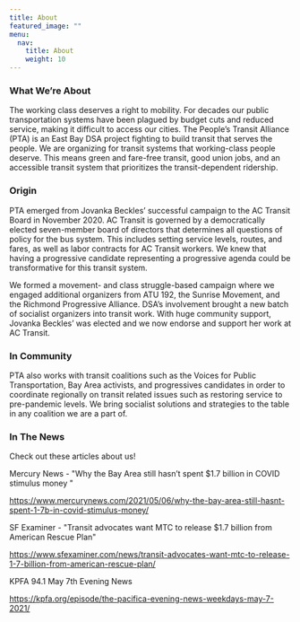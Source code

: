 ```yaml
---
title: About
featured_image: ""
menu:
  nav:
    title: About
    weight: 10
---
```

<!--StartFragment-->

### **What We’re About**

The working class deserves a right to mobility. For decades our public transportation systems have been plagued by budget cuts and reduced service, making it difficult to access our cities. The People’s Transit Alliance (PTA) is an East Bay DSA project fighting to build transit that serves the people. We are organizing for transit systems that working-class people deserve. This means green and fare-free transit, good union jobs, and an accessible transit system that prioritizes the transit-dependent ridership.

### **Origin**

PTA emerged from Jovanka Beckles’ successful campaign to the AC Transit Board in November 2020. AC Transit is governed by a democratically elected seven-member board of directors that determines all questions of policy for the bus system. This includes setting service levels, routes, and fares, as well as labor contracts for AC Transit workers. We knew that having a progressive candidate representing a progressive agenda could be transformative for this transit system. 

We formed a movement- and class struggle-based campaign where we engaged additional organizers from ATU 192, the Sunrise Movement, and the Richmond Progressive Alliance. DSA’s involvement brought a new batch of socialist organizers into transit work. With huge community support, Jovanka Beckles’ was elected and we now endorse and support her work at AC Transit.

### **In Community**

PTA also works with transit coalitions such as the Voices for Public Transportation, Bay Area activists, and progressives candidates in order to coordinate regionally on transit related issues such as restoring service to pre-pandemic levels. We bring socialist solutions and strategies to the table in any coalition we are a part of. 

### **In The News**

Check out these articles about us!

Mercury News - "Why the Bay Area still hasn’t spent $1.7 billion in COVID stimulus money "

https://www.mercurynews.com/2021/05/06/why-the-bay-area-still-hasnt-spent-1-7b-in-covid-stimulus-money/

SF Examiner - "Transit advocates want MTC to release $1.7 billion from American Rescue Plan"

https://www.sfexaminer.com/news/transit-advocates-want-mtc-to-release-1-7-billion-from-american-rescue-plan/

KPFA 94.1 May 7th Evening News

https://kpfa.org/episode/the-pacifica-evening-news-weekdays-may-7-2021/

<!--EndFragment-->